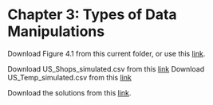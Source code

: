 # Chapter 3: Types of Data Manipulations
Download Figure 4.1 from this current folder, or use this [link](https://www.dropbox.com/s/tfw2rqe321ehuos/Figure_4_1.png?dl=1).

Download US_Shops_simulated.csv from this [link](https://www.dropbox.com/s/uuogwhjgpt3n2j7/US_Shops_simulated.csv?dl=1)
Download US_Temp_simulated.csv from this [link](https://www.dropbox.com/s/uuogwhjgpt3n2j7/US_Shops_simulated.csv?dl=1)

Download the solutions from this [link]().

